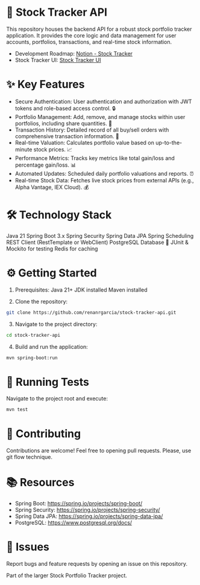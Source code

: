 # 🚀 Stock Tracker API
This repository houses the backend API for a robust stock portfolio tracker application. It provides the core logic and data management for user accounts, portfolios, transactions, and real-time stock information.

- Development Roadmap: [Notion - Stock Tracker](https://polyester-begonia-b2d.notion.site/Stock-Portfolio-Tracker-16d19b18c25580ce9df0f7458de3bd00)
- Stock Tracker UI: [Stock Tracker UI](https://github.com/renanrgarcia/stock-tracker-ui)

# ✨ Key Features
- Secure Authentication: User authentication and authorization with JWT tokens and role-based access control. 🔒
- Portfolio Management: Add, remove, and manage stocks within user portfolios, including share quantities. 💼
- Transaction History: Detailed record of all buy/sell orders with comprehensive transaction information. 🧾
- Real-time Valuation: Calculates portfolio value based on up-to-the-minute stock prices. 📈
- Performance Metrics: Tracks key metrics like total gain/loss and percentage gain/loss. 📊
- Automated Updates: Scheduled daily portfolio valuations and reports. ⏰
- Real-time Stock Data: Fetches live stock prices from external APIs (e.g., Alpha Vantage, IEX Cloud). 💰
  
# 🛠️ Technology Stack
Java 21
Spring Boot 3.x
Spring Security
Spring Data JPA
Spring Scheduling
REST Client (RestTemplate or WebClient)
PostgreSQL Database 🐘
JUnit & Mockito for testing 
Redis for caching

# ⚙️ Getting Started
1. Prerequisites:
Java 21+ JDK installed
Maven installed

2. Clone the repository:
```bash
git clone https://github.com/renanrgarcia/stock-tracker-api.git
```

3. Navigate to the project directory:
```bash
cd stock-tracker-api
```

4. Build and run the application:
```bash
mvn spring-boot:run
```

# 🧪 Running Tests
Navigate to the project root and execute:
```bash
mvn test
```

# 🤝 Contributing
Contributions are welcome! Feel free to opening pull requests. Please, use git flow technique.

# 📚 Resources
- Spring Boot: https://spring.io/projects/spring-boot/
- Spring Security: https://spring.io/projects/spring-security/
- Spring Data JPA: https://spring.io/projects/spring-data-jpa/
- PostgreSQL: https://www.postgresql.org/docs/

# 🐛 Issues
Report bugs and feature requests by opening an issue on this repository.

Part of the larger Stock Portfolio Tracker project.
